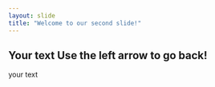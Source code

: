 ```yaml
---
layout: slide
title: "Welcome to our second slide!"
---
```

Your text
Use the left arrow to go back!
---
your text
